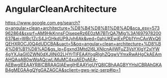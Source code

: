 # AngularCleanArchitecture
https://www.google.com.eg/search?q=angular+clean+architecture+%D8%B4%D8%B1%D8%AD&sca_esv=573962864&sxsrf=AM9HkKnnsFOisepeRz6E0zMi7BTrQA7Mlg%3A1697978200637&ei=WBc1ZcS4JrGHkdUP9Jyh6Ak&ved=0ahUKEwjExPDb1YmCAxWxQ6QEHXROCJ0Q4dUDCBA&uact=5&oq=angular+clean+architecture+%D8%B4%D8%B1%D8%AD&gs_lp=Egxnd3Mtd2l6LXNlcnAiIWFuZ3VsYXIgY2xlYW4gYXJjaGl0ZWN0dXJlINi02LHYrTIFEAAYogRIghZQgwVYmxRwAHgCkAEAmAHQAqAB0wWqAQcwLjMuMC4xuAEDyAEA-AEBwgIEEAAYR8ICBRAAGIAEwgIHEAAYigUYQ8ICBhAAGBYYHsICBRAhGKAB4gMEGAAgQYgGAZAGCA&sclient=gws-wiz-serp#ip=1
